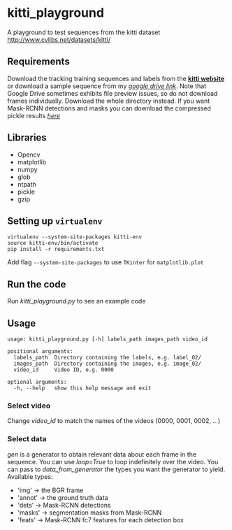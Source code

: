 # kitti_playground
A playground to test sequences from the kitti dataset http://www.cvlibs.net/datasets/kitti/

## Requirements
Download the tracking training sequences and labels from the [**kitti website**](http://www.cvlibs.net/datasets/kitti/eval_tracking.php) or download a sample sequence from my [_google drive link_](https://drive.google.com/drive/folders/1YJxWvlZZ6vp9GQ5yT-dDtDFaxrDLcfTW?usp=sharing). Note that Google Drive sometimes exhibits file preview issues, so do not download frames individually. Download the whole directory instead.
If you want Mask-RCNN detections and masks you can download the compressed pickle results [_here_](https://drive.google.com/drive/folders/1YJxWvlZZ6vp9GQ5yT-dDtDFaxrDLcfTW?usp=sharing)

## Libraries
 - Opencv
 - matplotlib
 - numpy
 - glob
 - ntpath
 - pickle
 - gzip

## Setting up `virtualenv`
```
virtualenv --system-site-packages kitti-env
source kitti-env/bin/activate
pip install -r requirements.txt
```
Add flag `--system-site-packages` to use `TKinter` for `matplotlib.plot`

## Run the code
Run _kitti_playground.py_ to see an example code

## Usage
```
usage: kitti_playground.py [-h] labels_path images_path video_id

positional arguments:
  labels_path  Directory containing the labels, e.g. label_02/
  images_path  Directory containing the images, e.g. image_02/
  video_id     Video ID, e.g. 0000

optional arguments:
  -h, --help   show this help message and exit

```

### Select video
Change _video_id_ to match the names of the videos (0000, 0001, 0002, ...)

### Select data
_gen_ is a generator to obtain relevant data about each frame in the sequence. You can use _loop=True_ to loop indefinitely over the video. You can pass to _data_from_generator_ the types you want the generator to yield.
Available types:
 - 'img' -> the BGR frame
 - 'annot' -> the ground truth data
 - 'dets' -> Mask-RCNN detections
 - 'masks' -> segmentation masks from Mask-RCNN
 - 'feats' -> Mask-RCNN fc7 features for each detection box

